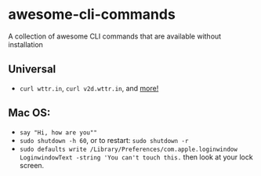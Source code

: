 # awesome-cli-commands
A collection of awesome CLI commands that are available without installation

## Universal
- `curl wttr.in`, `curl v2d.wttr.in`, and [more!](https://github.com/chubin/wttr.in)

## Mac OS:
- `say "Hi, how are you""`
- `sudo shutdown -h 60`, or to restart: `sudo shutdown -r`
- `sudo defaults write /Library/Preferences/com.apple.loginwindow LoginwindowText -string 'You can't touch this.` then look at your lock screen.

